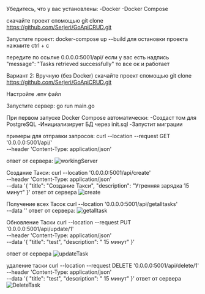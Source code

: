 Убедитесь, что у вас установлены:
-Docker
-Docker Compose

скачайте проект спомощью 
git clone https://github.com/Serjeri/GoApiCRUD.git

Запустите проект:
 docker-compose up --build 
 для остановки проекта нажмите ctrl + c
 
 передите по ссылке 0.0.0.0:5001/api/ если у вас есть надпись  "message": "Tasks retrieved successfully"
 то все ок и работает 

Вариант 2: Вручную (без Docker)
скачайте проект спомощью 
git clone https://github.com/Serjeri/GoApiCRUD.git

Настройте .env файл

Запустите сервер:
go run main.go

При первом запуске Docker Compose автоматически:
 -Создаст том для PostgreSQL
 -Инициализирует БД через init.sql
 -Запустит миграции

примеры для отправки запросов:
curl --location --request GET '0.0.0.0:5001/api/' \
--header 'Content-Type: application/json'

ответ от сервера:
![workingServer](https://github.com/user-attachments/assets/19fc244b-7147-418d-a5b4-8782da8ea901)

Создание Такси:
curl --location '0.0.0.0:5001/api/create' \
--header 'Content-Type: application/json' \
--data '{
    "title": "Создание Такси",
    "description": "Утренняя зарядка 15 минут"
}'
ответ от сервера 
![create](https://github.com/user-attachments/assets/b6cf6eb6-8269-4803-a55b-7e0a657a2e86)

Получение всех Тасок
curl --location '0.0.0.0:5001/api/getalltasks' \
--data ''
ответ от сервера:
![getalltask](https://github.com/user-attachments/assets/9128575c-e9f9-4296-ac24-050e095097a1)

Обновление Таски 
curl --location --request PUT '0.0.0.0:5001/api/update/1' \
--header 'Content-Type: application/json' \
--data '{
    "title": "test",
    "description": " 15 минут"
}'

ответ от сервера 
![updateTask](https://github.com/user-attachments/assets/00b8064d-5da3-4f0c-92c0-12638892dbfc)

удаление таски 
curl --location --request DELETE '0.0.0.0:5001/api/delete/1' \
--header 'Content-Type: application/json' \
--data '{
    "title": "test",
    "description": " 15 минут"
}'
ответ от сервера
![DeleteTask](https://github.com/user-attachments/assets/74dc1f1e-387c-4159-ad55-973a4e4fa944)


